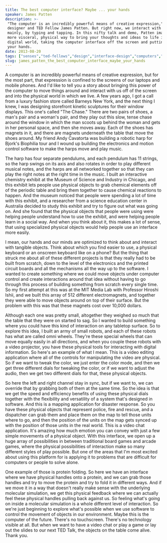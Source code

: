 ```yaml
---
title: The best computer interface? Maybe ... your hands
speaker: James Patten
description: >-
 "The computer is an incredibly powerful means of creative expression," says
 designer and TED Fellow James Patten. But right now, we interact with computers,
 mainly, by typing and tapping. In this nifty talk and demo, Patten imagines a
 more visceral, physical way to bring your thoughts and ideas to life in the
 digital world, taking the computer interface off the screen and putting it into
 your hands.
date: 2013-08-20
tags: ["senses","ted-fellows","design","interface-design","computers","programming"]
slug: james_patten_the_best_computer_interface_maybe_your_hands
---
```


A computer is an incredibly powerful means of creative expression, but for the most part,
that expression is confined to the screens of our laptops and mobile phones. And I'd like
to tell you a story about bringing this power of the computer to move things around and
interact with us off of the screen and into the physical world in which we live. A few
years ago, I got a call from a luxury fashion store called Barneys New York, and the next
thing I knew, I was designing storefront kinetic sculptures for their window displays. This
one's called "The Chase." There are two pairs of shoes, a man's pair and a woman's pair,
and they play out this slow, tense chase around the window in which the man scoots up
behind the woman and gets in her personal space, and then she moves away. Each of the
shoes has magnets in it, and there are magnets underneath the table that move the shoes
around. My friend Andy Cavatorta was building a robotic harp for Bjork's Biophilia tour and
I wound up building the electronics and motion control software to make the harps move and
play music.

The harp has four separate pendulums, and each pendulum has 11 strings, so the harp swings
on its axis and also rotates in order to play different musical notes, and the harps are
all networked together so that they can play the right notes at the right time in the
music. I built an interactive chemistry exhibit at the Museum of Science and Industry in
Chicago, and this exhibit lets people use physical objects to grab chemical elements off
of the periodic table and bring them together to cause chemical reactions to happen. And
the museum noticed that people were spending a lot of time with this exhibit, and a
researcher from a science education center in Australia decided to study this exhibit and
try to figure out what was going on. And she found that the physical objects that people
were using were helping people understand how to use the exhibit, and were helping people
learn in a social way. And when you think about it, this makes a lot of sense, that using
specialized physical objects would help people use an interface more easily.

I mean, our hands and our minds are optimized to think about and interact with tangible
objects. Think about which you find easier to use, a physical keyboard or an onscreen
keyboard like on a phone? But the thing that struck me about all of these different
projects is that they really had to be built from scratch, down to the level of the
electronics and the printed circuit boards and all the mechanisms all the way up to the
software. I wanted to create something where we could move objects under computer control
and create interactions around that idea without having to go through this process of
building something from scratch every single time. So my first attempt at this was at the
MIT Media Lab with Professor Hiroshi Ishii, and we built this array of 512 different
electromagnets, and together they were able to move objects around on top of their
surface. But the problem with this was that these magnets cost over 10,000
dollars.

Although each one was pretty small, altogether they weighed so much that the table that
they were on started to sag. So I wanted to build something where you could have this kind
of interaction on any tabletop surface. So to explore this idea, I built an army of small
robots, and each of these robots has what are called omni wheels. They're these special
wheels that can move equally easily in all directions, and when you couple these robots
with a video projector, you have these physical tools for interacting with digital
information. So here's an example of what I mean. This is a video editing application
where all of the controls for manipulating the video are physical. So if we want to tweak
the color, we just enter the color mode, and then we get three different dials for
tweaking the color, or if we want to adjust the audio, then we get two different dials for
that, these physical objects.

So here the left and right channel stay in sync, but if we want to, we can override that
by grabbing both of them at the same time. So the idea is that we get the speed and
efficiency benefits of using these physical dials together with the flexibility and
versatility of a system that's designed in software. And this is a mapping application for
disaster response. So you have these physical objects that represent police, fire and
rescue, and a dispatcher can grab them and place them on the map to tell those units where
to go, and then the position of the units on the map gets synced up with the position of
those units in the real world. This is a video chat application. It's amazing how much
emotion you can convey with just a few simple movements of a physical object. With this
interface, we open up a huge array of possibilities in between traditional board games and
arcade games, where the physical possibilities of interaction make so many different
styles of play possible. But one of the areas that I'm most excited about using this
platform for is applying it to problems that are difficult for computers or people to
solve alone.

One example of those is protein folding. So here we have an interface where we have
physical handles onto a protein, and we can grab those handles and try to move the protein
and try to fold it in different ways. And if we move it in a way that doesn't really make
sense with the underlying molecular simulation, we get this physical feedback where we can
actually feel these physical handles pulling back against us. So feeling what's going on
inside a molecular simulation is a whole different level of interaction. So we're just
beginning to explore what's possible when we use software to control the movement of
objects in our environment. Maybe this is the computer of the future. There's no
touchscreen. There's no technology visible at all. But when we want to have a video chat
or play a game or lay out the slides to our next TED Talk, the objects on the table come
alive. Thank you.

<!--
ad_duration=3.33
comment_count=59
event="TED Fellows Retreat 2013"
external_start_time=0
intro_duration=11.82
is_subtitle_required="False"
is_talk_featured="True"
language="en"
language_swap="False"
native_language="en"
number_of_related_talks=6
number_of_speakers=1
number_of_subtitled_videos=29
number_of_tags=6
number_of_talk_download_languages=29
number_of_talk_more_resources=0
number_of_talk_recommendations=0
number_of_talks_take_actions=0
post_ad_duration=0.83
published_timestamp="2014-04-24 15:20:53"
recording_date="2013-08-20"
speaker_description="Interaction designer"
speaker_is_published=1
speaker_name="James Patten"
talk_name="The best computer interface? Maybe ... your hands"
talks_tags=["senses","ted-fellows","design","interface-design","computers","programming"]
url_photo_speaker="https://pe.tedcdn.com/images/ted/d46e8b47c3a5a8fb6e14040f6c8568b610f8c027_254x191.jpg"
url_photo_talk="https://pe.tedcdn.com/images/ted/7050fccc4b9b3515903a1fe304017edf282fb5f7_1600x1200.jpg"
url_webpage="https://www.ted.com/talks/james_patten_the_best_computer_interface_maybe_your_hands"
video_type_name="TED Stage Talk"
-->